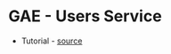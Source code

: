 GAE - Users Service
========
* Tutorial - [source](https://developers.google.com/appengine/training/py101_1/lesson2)
